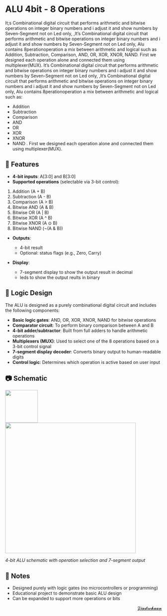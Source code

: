 # ALU 4bit - 8 Operations

It;s Combinational digital circuit that performs arithmetic and bitwise operations on integer binary numbers and i adjust it and show numbers by Seven-Segment not on Led only, ,It’s Combinational digital circuit that performs arithmetic and bitwise operations on integer binary numbers and i adjust it and show numbers by Seven-Segment not on Led only, Alu contains 8perationoperation a mix between arithmetic and logical such as Addition, Subtraction, Comparison, AND, OR, XOR, XNOR, NAND. First we designed each operation alone and connected them using multiplexer(MUX).
It’s Combinational digital circuit that performs arithmetic and bitwise operations on integer binary numbers and i adjust it and show numbers by Seven-Segment not on Led only, ,It’s Combinational digital circuit that performs arithmetic and bitwise operations on integer binary numbers and i adjust it and show numbers by Seven-Segment not on Led only, Alu contains 8perationoperation a mix between arithmetic and logical such as:
- Addition
- Subtraction
- Comparison
- AND
- OR
- XOR
- XNOR
- NAND
. First we designed each operation alone and connected them using multiplexer(MUX).


## 🔧 Features

- **4-bit inputs**: A[3:0] and B[3:0]
- **Supported operations** (selectable via 3-bit control):
1. Addition (A + B)  
2. Subtraction (A - B)  
3. Comparison (A > B)  
4. Bitwise AND (A & B)  
5. Bitwise OR (A | B)  
6. Bitwise XOR (A ^ B)  
7. Bitwise XNOR (A ⊙ B)  
8. Bitwise NAND (¬(A & B))

- **Outputs**:
  - 4-bit result
  - Optional: status flags (e.g., Zero, Carry)

- **Display**:
  - 7-segment display to show the output result in decimal
  - leds to show the output reults in binary

## 🧠 Logic Design

The ALU is designed as a purely combinational digital circuit and includes the following components:

- **Basic logic gates**: AND, OR, XOR, XNOR, NAND for bitwise operations
- **Comparator circuit**: To perform binary comparison between A and B
- **4-bit adder/subtractor**: Built from full adders to handle arithmetic operations
- **Multiplexers (MUX)**: Used to select one of the 8 operations based on a 3-bit control signal
- **7-segment display decoder**: Converts binary output to human-readable digits
- **Control logic**: Determines which operation is active based on user input


## 📷 Schematic

 <img src="https://i.postimg.cc/JhZfDhtD/Whats-App-Image-2025-08-25-at-21-50-06-44859d64.jpg" width="105" />  <img src="https://i.postimg.cc/6qFs44VZ/Circuit.jpg)](https://postimg.cc/SYL1wsvQ) " width="420" />  

*4-bit ALU schematic with operation selection and 7-segment output*


## 📌 Notes

- Designed purely with logic gates (no microcontrollers or programming)
- Educational project to demonstrate basic ALU design
- Can be expanded to support more operations or bits

                                     
<div align="right">
<a href="mailto:zezorehan938@gmail.com">𝓩𝓲𝓪𝓭𝓻𝓮𝓱𝓪𝓪𝓷</a>  

</div>


